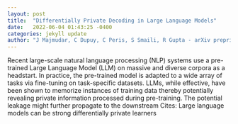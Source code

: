 ```yaml
---
layout: post
title:  "Differentially Private Decoding in Large Language Models"
date:   2022-06-04 01:43:25 -0400
categories: jekyll update
author: "J Majmudar, C Dupuy, C Peris, S Smaili, R Gupta - arXiv preprint arXiv , 2022"
---
```

Recent large-scale natural language processing (NLP) systems use a pre-trained Large Language Model (LLM) on massive and diverse corpora as a headstart. In practice, the pre-trained model is adapted to a wide array of tasks via fine-tuning on task-specific datasets. LLMs, while effective, have been shown to memorize instances of training data thereby potentially revealing private information processed during pre-training. The potential leakage might further propagate to the downstream  Cites: Large language models can be strong differentially private learners
